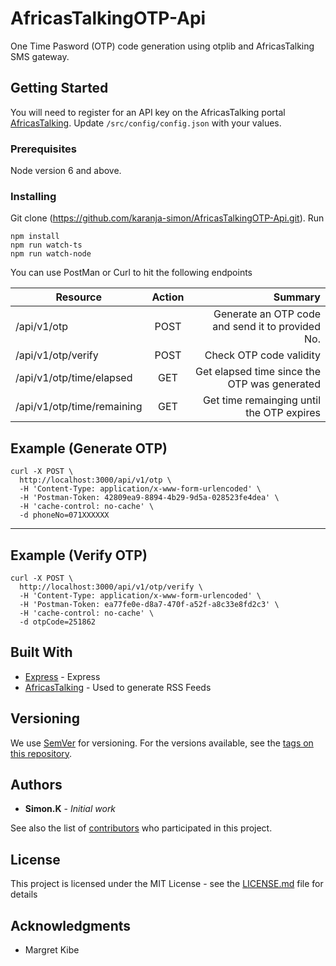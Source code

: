 
# AfricasTalkingOTP-Api

One Time Pasword (OTP) code generation using otplib and AfricasTalking SMS gateway.
## Getting Started
You will need to register for an API key on the AfricasTalking portal [AfricasTalking](https://africastalking.com/). Update ```/src/config/config.json```
with your values.

### Prerequisites

Node version 6 and above.

### Installing

Git clone (https://github.com/karanja-simon/AfricasTalkingOTP-Api.git). 
Run 
```
npm install 
npm run watch-ts
npm run watch-node
```
You can use PostMan or Curl to hit the following endpoints

| Resource   |      Action     |  Summary |
|----------|:-------------:|------:|
| /api/v1/otp |  POST| Generate an OTP code and send it to provided No. |
| /api/v1/otp/verify |    POST   |   Check OTP code validity |
| /api/v1/otp/time/elapsed |    GET | Get elapsed time since the OTP was generated
| /api/v1/otp/time/remaining |    GET | Get time remainging until the OTP expires

## Example (Generate OTP)

```curl
curl -X POST \
  http://localhost:3000/api/v1/otp \
  -H 'Content-Type: application/x-www-form-urlencoded' \
  -H 'Postman-Token: 42809ea9-8894-4b29-9d5a-028523fe4dea' \
  -H 'cache-control: no-cache' \
  -d phoneNo=071XXXXXX
```

---
## Example (Verify OTP)

```curl
curl -X POST \
  http://localhost:3000/api/v1/otp/verify \
  -H 'Content-Type: application/x-www-form-urlencoded' \
  -H 'Postman-Token: ea77fe0e-d8a7-470f-a52f-a8c33e8fd2c3' \
  -H 'cache-control: no-cache' \
  -d otpCode=251862

```


## Built With

* [Express](https://expressjs.com/) - Express
* [AfricasTalking](https://africastalking.com/) - Used to generate RSS Feeds


## Versioning

We use [SemVer](http://semver.org/) for versioning. For the versions available, see the [tags on this repository](https://github.com/your/project/tags). 

## Authors

* **Simon.K** - *Initial work* 

See also the list of [contributors](https://github.com/your/project/contributors) who participated in this project.

## License

This project is licensed under the MIT License - see the [LICENSE.md](LICENSE.md) file for details

## Acknowledgments

* Margret Kibe
